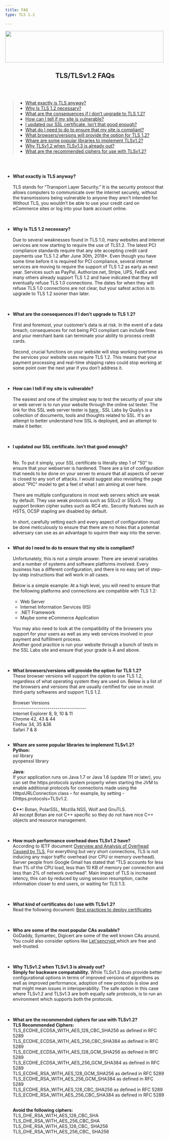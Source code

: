 ```yaml
---
title: FAQ
type: TLS 1.2

---
```

<p>
  <img src="/dev/static_files/faqs.jpg" style="width:500px;height:100px;" class="center" />
  <center><h2>TLS/TLSv1.2 FAQs</h2></center><br /> <br />
  <blockquote>
	<ul>
	<a href="#whattls?"><li>What exactly is TLS anyway?</li></a>
	<a href="#istlsrequired?"><li>Why Is TLS 1.2 necessary?</li></a>
	<a href="#consequencesoftls"><li>What are the consequences if I don’t upgrade to TLS 1.2?</li></a>
	<a href="#tlsv1.2vulnerable"><li>How can I tell if my site is vulnerable?</li></a>
	<a href="#updatedsslcert"><li>
	I updated our SSL certificate. Isn’t that good enough?
	</li></a>
      <a href="#complianttlsv1.2"><li>What do I need to do to ensure that my site is compliant?</li></a><a href="#tlsv1.2browser"><li>What browsers/versions will provide the option for TLS 1.2?</li></a>
	<a href="librariestlsv1.2#"><li>Whare are some popular libraries to implement TLSv1.2?</li></a>
	<a href="performancetlsv1.2#"><li>Why TLSv1.2 when TLSv1.3 is already out?</li></a>
	<a href="recommendedciphers#"><li>What are the recommended ciphers for use with TLSv1.2?</li></a>
</ul>
  </blockquote>
  <br /> <br /><ul>
	<p id="whattls?">
            <li><strong>What exactly is TLS anyway?</strong><br /><br />
            TLS stands for “Transport Layer Security.” It is the security protocol that allows computers to communicate over the internet securely, without the transmissions being vulnerable to anyone they aren’t intended for. Without TLS, you wouldn’t be able to use your credit card on eCommerce sites or log into your bank account online.   </li><br /> <br /></p>
	<p id="istlsrequired?">
            <li><strong>Why Is TLS 1.2 necessary? </strong><br /> <br />
            Due to several weaknesses found in TLS 1.0, many websites and internet services are now starting to require the use of TLS1.2.  The latest PCI compliance standards require that any site accepting credit card payments use TLS 1.2 after June 30th, 2018*.  Even though you have some time before it is required for PCI compliance, several internet services are moving to require the support of TLS 1.2 as early as next year.  Services such as PayPal, Authorize.net, Stripe, UPS, FedEx and many others already support TLS 1.2 and have indicated that they will eventually refuse TLS 1.0 connections.  The dates for when they will refuse TLS 1.0 connections are not clear, but your safest action is to upgrade to TLS 1.2 sooner than later.</li><br /> <br /></p>
	<p id="consequencesoftls">
            <li><strong> What are the consequences if I don’t upgrade to TLS 1.2? </strong><br /><br />
            First and foremost, your customer’s data is at risk.  In the event of a data breach, consequences for not being PCI compliant can include fines and your merchant bank can terminate your ability to process credit cards. <br /> <br />
            Second, crucial functions on your website will stop working overtime as the services your website uses require TLS 1.2.  This means that your payment processing and real-time shipping rates could stop working at some point over the next year if you don’t address it. </li><br /> <br /></p>
	<p id="tlsv1.2vulnerable">
            <li><strong> How can I tell if my site is vulnerable? </strong><br /><br />
            The easiest and one of the simplest way to test the security of your site or web server is to run your website through the online ssl tester. The link for this SSL web server tester is <a href="https://www.ssllabs.com/ssltest/"> here </a>.
            SSL Labs by Qualys is a collection of documents, tools and thoughts related to SSL. It's an attempt to better understand how SSL is deployed, and an attempt to make it better.</li><br /><br /></p>
	<p id="updatedsslcert">
            <li><strong>I updated our SSL certificate. Isn’t that good enough?</li></strong><br /><br />
            No. To put it simply, your SSL certificate  is literally step 1 of "50" to ensure that your webserver is hardened. There are a lot of configuration that needs to be done on your server to ensure that all aspects of server is closed to any sort of attacks. I would suggest also revisiting the page about "PIC" model to get a feel of what I am aiming at over here.<br /><br />
            There are multiple configurations in most web servers which are weak by default. They use weak protocols such as SSLv2 or SSLv3. They support broken cipher suites such as RC4 etc. Security features such as HSTS, OCSP stapling are disabled by default. <br /><br />
            In short, carefully vetting each and every aspect of configuration must be done meticulously to ensure that there are no holes that a potential adversary can use as an advantage to squirm their way into the server.</li><br /><br /></p>
	<p id="complianttlsv1.2">
            <li><strong> What do I need to do to ensure that my site is compliant? </strong><br /> <br />
            Unfortunately, this is not a simple answer. There are several variables and a number of systems and software platforms involved. Every business has a different configuration, and there is no easy set of step-by-step instructions that will work in all cases.<br /><br />
            Below is a simple example:
            At a high level, you will need to ensure that the following platforms and connections are compatible with TLS 1.2: <br /><br />
            <ul>
                <li>Web Server</li>
                <li>Internet Information Services (IIS)</li>
                <li>.NET Framework</li>
                <li> Maybe some eCommerce Application</li>
            </ul>
            <br />
            You may also need to look at the compatibility of the browsers you support for your users as well as any web services involved in your payment and fulfillment process.<br />
            Another good practice is run your website through a bunch of tests in the SSL Labs site and ensure that your grade is A and above.</li><br /><br />
	</p>
	<p id="tlsv1.2browser">
            <li><strong>What browsers/versions will provide the option for TLS 1.2?  </strong><br />
            These browser versions will support the option to use TLS 1.2, regardless of what operating system
            they  are  used  on.    Below  is  a  list  of  the  browsers  and  versions  that  are usually certified  for  use  on most third-party softwares and support TLS 1.2.<br /><br />
            Browser Versions <br />
            ------------------------------------ <br />
            Internet Explorer 8, 9, 10 & 11  <br />
            Chrome 42, 43 & 44 <br />
            Firefox 34, 35 &36 <br />
            Safari 7 & 8 </li><br /></p>
	<p id="librariestlsv1.2">
	<li><strong>Whare are some popular libraries to implement TLSv1.2?</strong><br />
	<strong>Python:</strong><br />
	ssl library <br />
	pyopenssl library <br /><br />
	<strong>Java:</strong><br />
	If your application runs on Java 1.7 or Java 1.6 (update 111 or later), you can set the https.protocols system property when starting the JVM to enable additional protocols for connections made using the HttpsURLConnection class – for example, by setting -Dhttps.protocols=TLSv1.2.<br /><br />
	<strong>C++:</strong>
	Botan, PolarSSL, Mozilla NSS, Wolf and GnuTLS.<br />
	All except Botan are not C++ specific so they do not have nice C++ objects and resource management.</li><br /><br />
	</p>
	<p id="performancetlsv1.2">
	<li><strong>How much performance overhead does TLSv1.2 have?</strong><br >
	According to IETF document <a href="https://tools.ietf.org/id/draft-mattsson-uta-tls-overhead-01.html#rfc.section.4">Overview and Analysis of Overhead Caused by TLS</a>, For everything but very short connections, TLS is not inducing any major traffic overhead (nor CPU or memory overhead). Server people from Google Gmail has stated that “TLS accounts for less than 1% of the CPU load, less than 10 KB of memory per connection and less than 2% of network overhead”. Main impact of TLS is increased latency, this can by reduced by using session resumption, cache information closer to end users, or waiting for TLS 1.3.</li><br /><br />
	</p>
	<p id="certificatestlsv1.2">
	<li><strong>What kind of certificates do I use with TLSv1.2?</strong><br />
	Read the following document: <a href="bp-certificates.html"> Best practices to deploy certificates </a></li><br /><br /></p>
	<p id="popularcatlsv1.2">
	<li><strong>Who are some of the most popular CAs available?</strong><br />
	GoDaddy, Symantec, Digicert are some of the well known CAs around. You could also consider options like <a href="https://letsencrypt.org/">Let'sencrypt </a>which are free and well-trusted.</li><br /><br /></p>

<p id="tlsv1.3vstlsv1.2">
<li><strong>Why TLSv1.2 when TLSv1.3 is already out?</strong><br />
<strong>Simply for backware compatability.</strong> While TLSv1.3 does provide better configurational options in terms of improved versions of algorithms as well as improved performance, adoption of new protocols is slow and that might mean issues in interoperability. The safe option in this case where TLSv1.2 and TLSv1.3 are both equally safe protocols, is to run an environment which supports both the protocols.</li><br /><br /></p>
<p id="recommendedciphers">
	<li><strong>What are the recommended ciphers for use with TLSv1.2?</strong><br />
	<strong>TLS Recommended Ciphers:</strong><br />
	TLS_ECDHE_ECDSA_WITH_AES_128_CBC_SHA256 as defined in RFC 5289 <br />
	TLS_ECDHE_ECDSA_WITH_AES_256_CBC_SHA384 as defined in RFC 5289 <br />
	TLS_ECDHE_ECDSA_WITH_AES_128_GCM_SHA256 as defined in RFC 5289 <br />
	TLS_ECDHE_ECDSA_WITH_AES_256_GCM_SHA384 as defined in RFC 5289 <br />
	TLS_ECDHE_RSA_WITH_AES_128_GCM_SHA256 as defined in RFC 5289 <br />
	TLS_ECDHE_RSA_WITH_AES_256_GCM_SHA384 as defined in RFC 5289 <br />
	TLS_ECDHE_RSA_WITH_AES_128_CBC_SHA256 as defined in RFC 5289 <br />
	TLS_ECDHE_RSA_WITH_AES_256_CBC_SHA384 as defined in RFC 5289 <br /><br />

<strong>Avoid the following ciphers: </strong><br />
	TLS_DHE_RSA_WITH_AES_128_CBC_SHA <br />
	TLS_DHE_RSA_WITH_AES_256_CBC_SHA <br />
	TLS_DHE_RSA_WITH_AES_128_CBC_ SHA256 <br />
	TLS_DHE_RSA_WITH_AES_256_CBC_ SHA256 <br /></li><br /></p>
</p>
